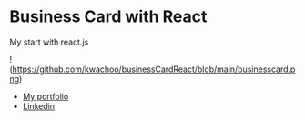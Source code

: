 # Business Card with React
My start with react.js

!(https://github.com/kwachoo/businessCardReact/blob/main/businesscard.png)

- [My portfolio](https://lk-design.pl)
- [Linkedin](https://www.linkedin.com/in/lukaszkwasinski/)
